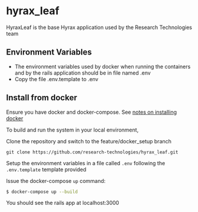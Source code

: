 # hyrax_leaf
HyraxLeaf is the base Hyrax application used by the Research Technologies team

## Environment Variables
 * The environment variables used by docker when running the containers and by the rails application should be in file named .env
 * Copy the file .env.template to .env

## Install from docker
Ensure you have docker and docker-compose. See [notes on installing docker](https://github.com/research-technologies/hull_synchronizer/wiki/Notes-on-installing-docker)

To build and run the system in your local environment,

Clone the repository and switch to the feature/docker_setup branch
```
git clone https://github.com/research-technologies/hyrax_leaf.git
```

Setup the environment variables in a file called `.env` following the `.env.template` template provided

Issue the docker-compose `up` command:
```bash
$ docker-compose up --build
```

You should see the rails app at localhost:3000
